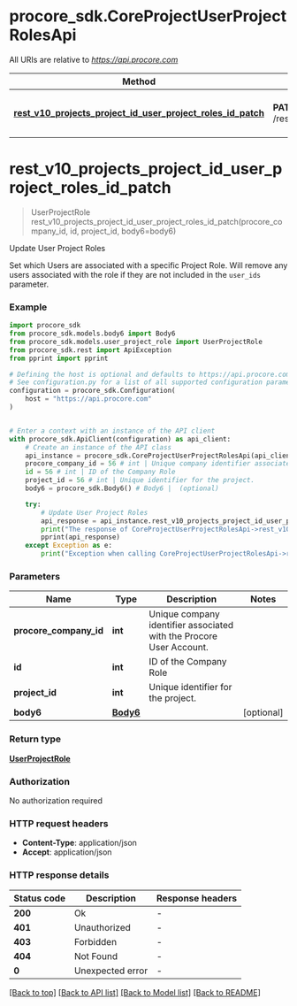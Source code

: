 # procore_sdk.CoreProjectUserProjectRolesApi

All URIs are relative to *https://api.procore.com*

Method | HTTP request | Description
------------- | ------------- | -------------
[**rest_v10_projects_project_id_user_project_roles_id_patch**](CoreProjectUserProjectRolesApi.md#rest_v10_projects_project_id_user_project_roles_id_patch) | **PATCH** /rest/v1.0/projects/{project_id}/user_project_roles/{id} | Update User Project Roles


# **rest_v10_projects_project_id_user_project_roles_id_patch**
> UserProjectRole rest_v10_projects_project_id_user_project_roles_id_patch(procore_company_id, id, project_id, body6=body6)

Update User Project Roles

Set which Users are associated with a specific Project Role. Will remove any users associated with the role if they are not included in the `user_ids` parameter.

### Example


```python
import procore_sdk
from procore_sdk.models.body6 import Body6
from procore_sdk.models.user_project_role import UserProjectRole
from procore_sdk.rest import ApiException
from pprint import pprint

# Defining the host is optional and defaults to https://api.procore.com
# See configuration.py for a list of all supported configuration parameters.
configuration = procore_sdk.Configuration(
    host = "https://api.procore.com"
)


# Enter a context with an instance of the API client
with procore_sdk.ApiClient(configuration) as api_client:
    # Create an instance of the API class
    api_instance = procore_sdk.CoreProjectUserProjectRolesApi(api_client)
    procore_company_id = 56 # int | Unique company identifier associated with the Procore User Account.
    id = 56 # int | ID of the Company Role
    project_id = 56 # int | Unique identifier for the project.
    body6 = procore_sdk.Body6() # Body6 |  (optional)

    try:
        # Update User Project Roles
        api_response = api_instance.rest_v10_projects_project_id_user_project_roles_id_patch(procore_company_id, id, project_id, body6=body6)
        print("The response of CoreProjectUserProjectRolesApi->rest_v10_projects_project_id_user_project_roles_id_patch:\n")
        pprint(api_response)
    except Exception as e:
        print("Exception when calling CoreProjectUserProjectRolesApi->rest_v10_projects_project_id_user_project_roles_id_patch: %s\n" % e)
```



### Parameters


Name | Type | Description  | Notes
------------- | ------------- | ------------- | -------------
 **procore_company_id** | **int**| Unique company identifier associated with the Procore User Account. | 
 **id** | **int**| ID of the Company Role | 
 **project_id** | **int**| Unique identifier for the project. | 
 **body6** | [**Body6**](Body6.md)|  | [optional] 

### Return type

[**UserProjectRole**](UserProjectRole.md)

### Authorization

No authorization required

### HTTP request headers

 - **Content-Type**: application/json
 - **Accept**: application/json

### HTTP response details

| Status code | Description | Response headers |
|-------------|-------------|------------------|
**200** | Ok |  -  |
**401** | Unauthorized |  -  |
**403** | Forbidden |  -  |
**404** | Not Found |  -  |
**0** | Unexpected error |  -  |

[[Back to top]](#) [[Back to API list]](../README.md#documentation-for-api-endpoints) [[Back to Model list]](../README.md#documentation-for-models) [[Back to README]](../README.md)


